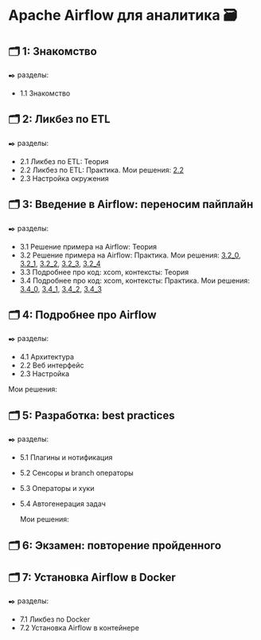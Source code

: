 # Apache Airflow для аналитика 🗃️


## 🗂️ 1: Знакомство
✒️ разделы:
- 1.1 Знакомство

## 🗂️ 2: Ликбез по ETL
✒️ разделы:
- 2.1 Ликбез по ETL: Теория
- 2.2 Ликбез по ETL: Практика. Мои решения: [2.2](https://github.com/Malakhova-Natalya/IT_courses/blob/main/Apache%20Airflow%20для%20аналитика/2.2.ipynb "здесь")
- 2.3 Настройка окружения


## 🗂️ 3: Введение в Airflow: переносим пайплайн
✒️ разделы:
- 3.1 Решение примера на Airflow: Теория
- 3.2 Решение примера на Airflow: Практика. Мои решения: [3.2_0](https://github.com/Malakhova-Natalya/IT_courses/blob/main/Apache%20Airflow%20для%20аналитика/3.2_0.ipynb "здесь"), [3.2_1](https://github.com/Malakhova-Natalya/IT_courses/blob/main/Apache%20Airflow%20для%20аналитика/3.2_1.ipynb "здесь"), [3.2_2](https://github.com/Malakhova-Natalya/IT_courses/blob/main/Apache%20Airflow%20для%20аналитика/3.2_2.ipynb "здесь"), [3.2_3](https://github.com/Malakhova-Natalya/IT_courses/blob/main/Apache%20Airflow%20для%20аналитика/3.2_3.ipynb "здесь"), [3.2_4](https://github.com/Malakhova-Natalya/IT_courses/blob/main/Apache%20Airflow%20для%20аналитика/3.2_4.ipynb "здесь")
- 3.3  Подробнее про код: xcom, контексты: Теория
- 3.4  Подробнее про код: xcom, контексты: Практика. Мои решения: [3.4_0](https://github.com/Malakhova-Natalya/IT_courses/blob/main/Apache%20Airflow%20для%20аналитика/3.4_0.ipynb "здесь"), [3.4_1](https://github.com/Malakhova-Natalya/IT_courses/blob/main/Apache%20Airflow%20для%20аналитика/3.4_1.ipynb "здесь"), [3.4_2](https://github.com/Malakhova-Natalya/IT_courses/blob/main/Apache%20Airflow%20для%20аналитика/3.4_2.ipynb "здесь"), [3.4_3](https://github.com/Malakhova-Natalya/IT_courses/blob/main/Apache%20Airflow%20для%20аналитика/3.4_3.txt "здесь")




## 🗂️ 4: Подробнее про Airflow
✒️ разделы:
- 4.1 Архитектура
- 2.2 Веб интерфейс
- 2.3 Настройка

Мои решения: []( "здесь")


## 🗂️ 5: Разработка: best practices
✒️ разделы:
- 5.1 Плагины и нотификация
- 5.2 Сенсоры и branch операторы
- 5.3 Операторы и хуки
- 5.4 Автогенерация задач

  Мои решения: []( "здесь")


## 🗂️ 6: Экзамен: повторение пройденного


## 🗂️ 7: Установка Airflow в Docker
✒️ разделы:
- 7.1 Ликбез по Docker
- 7.2 Установка Airflow в контейнере

